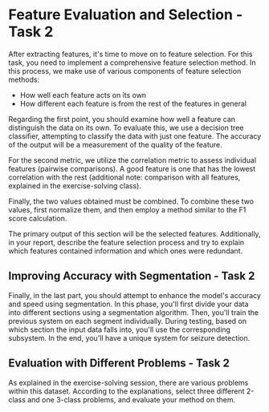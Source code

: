 <!DOCTYPE html>
<html>
<body>

<h1>Feature Evaluation and Selection - Task 2</h1>

<p>After extracting features, it's time to move on to feature selection. For this task, you need to implement a comprehensive feature selection method. In this process, we make use of various components of feature selection methods:</p>

<ul>
    <li>How well each feature acts on its own</li>
    <li>How different each feature is from the rest of the features in general</li>
</ul>

<p>Regarding the first point, you should examine how well a feature can distinguish the data on its own. To evaluate this, we use a decision tree classifier, attempting to classify the data with just one feature. The accuracy of the output will be a measurement of the quality of the feature.</p>

<p>For the second metric, we utilize the correlation metric to assess individual features (pairwise comparisons). A good feature is one that has the lowest correlation with the rest (additional note: comparison with all features, explained in the exercise-solving class).</p>

<p>Finally, the two values obtained must be combined. To combine these two values, first normalize them, and then employ a method similar to the F1 score calculation.</p>

<p>The primary output of this section will be the selected features. Additionally, in your report, describe the feature selection process and try to explain which features contained information and which ones were redundant.</p>

<h2>Improving Accuracy with Segmentation - Task 2</h2>

<p>Finally, in the last part, you should attempt to enhance the model's accuracy and speed using segmentation. In this phase, you'll first divide your data into different sections using a segmentation algorithm. Then, you'll train the previous system on each segment individually. During testing, based on which section the input data falls into, you'll use the corresponding subsystem. In the end, you'll have a unique system for seizure detection.</p>

<h2>Evaluation with Different Problems - Task 2</h2>

<p>As explained in the exercise-solving session, there are various problems within this dataset. According to the explanations, select three different 2-class and one 3-class problems, and evaluate your method on them.</p>

</body>
</html>
